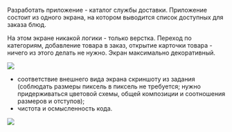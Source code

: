 Разработать приложение - каталог службы доставки. Приложение состоит из одного экрана, на котором выводится список доступных для заказа блюд. 

На этом экране никакой логики - только верстка. Переход по категориям, добавление товара в заказ, открытие карточки товара - ничего из этого делать не нужно. Экран максимально декоративный.

<img src="https://ibb.co/RhtFFKV" />

<ul>
  <li> соответствие внешнего вида экрана скриншоту из задания (соблюдать размеры пиксель в пиксель не требуется; нужно придерживаться цветовой схемы, общей композиции и соотношения размеров и отступов);</li>
  <li> чистота и осмысленность кода.</li>
</ul>

<img src="https://ibb.co/wBYp4yX">